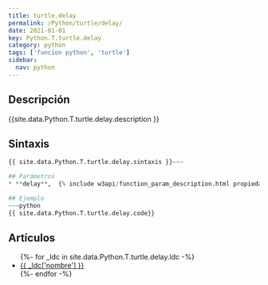 ```yaml
---
title: turtle.delay
permalink: /Python/turtle/delay/
date: 2021-01-01
key: Python.T.turtle.delay
category: python
tags: ['funcion python', 'turtle']
sidebar: 
  nav: python
---
```


## Descripción
{{site.data.Python.T.turtle.delay.description }}

## Sintaxis
~~~python
{{ site.data.Python.T.turtle.delay.sintaxis }}~~~

## Parámetros
* **delay**,  {% include w3api/function_param_description.html propiedad=site.data.Python.T.turtle.delay valor="delay" %}

## Ejemplo
~~~python
{{ site.data.Python.T.turtle.delay.code}}
~~~

## Artículos
<ul>
{%- for _ldc in site.data.Python.T.turtle.delay.ldc -%}
   <li>
       <a href="{{_ldc['url'] }}">{{ _ldc['nombre'] }}</a>
   </li>
{%- endfor -%}
</ul>
